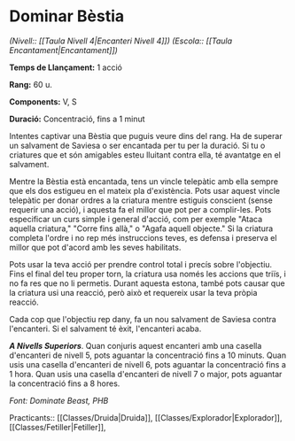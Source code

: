 # Dominar Bèstia

*(Nivell:: [[Taula Nivell 4|Encanteri Nivell 4]]) (Escola:: [[Taula Encantament|Encantament]])*

**Temps de Llançament:** 1 acció

**Rang:** 60 u.

**Components:** V, S

**Duració:** Concentració, fins a 1 minut

Intentes captivar una Bèstia que puguis veure dins del rang. Ha de superar un salvament de Saviesa o ser encantada per tu per la duració. Si tu o criatures que et són amigables esteu lluitant contra ella, té avantatge en el salvament.

Mentre la Bèstia està encantada, tens un vincle telepàtic amb ella sempre que els dos estigueu en el mateix pla d'existència. Pots usar aquest vincle telepàtic per donar ordres a la criatura mentre estiguis conscient (sense requerir una acció), i aquesta fa el millor que pot per a complir-les. Pots especificar un curs simple i general d'acció, com per exemple "Ataca aquella criatura," "Corre fins allà," o "Agafa aquell objecte." Si la criatura completa l'ordre i no rep més instruccions teves, es defensa i preserva el millor que pot d'acord amb les seves habilitats.

Pots usar la teva acció per prendre control total i precís sobre l'objectiu. Fins el final del teu proper torn, la criatura usa només les accions que triïs, i no fa res que no li permetis. Durant aquesta estona, també pots causar que la criatura usi una reacció, però això et requereix usar la teva pròpia reacció.

Cada cop que l'objectiu rep dany, fa un nou salvament de Saviesa contra l'encanteri. Si el salvament té èxit, l'encanteri acaba.

***A Nivells Superiors***. Quan conjuris aquest encanteri amb una casella d'encanteri de nivell 5, pots aguantar la concentració fins a 10 minuts. Quan usis una casella d'encanteri de nivell 6, pots aguantar la concentració fins a 1 hora. Quan usis una casella d'encanteri de nivell 7 o major, pots aguantar la concentració fins a 8 hores.


*Font: Dominate Beast, PHB*



Practicants:: [[Classes/Druida|Druida]], [[Classes/Explorador|Explorador]], [[Classes/Fetiller|Fetiller]],